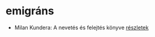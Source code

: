 # emigráns

- Milan Kundera: A ​nevetés és felejtés könyve [részletek](../_details/Milan%20Kundera.md#id_1832)